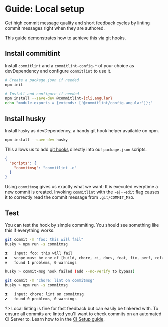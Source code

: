 # Guide: Local setup

Get high commit message quality and short feedback cycles by linting commit messages right when they are authored. 

This guide demonstrates how to achieve this via git hooks.

## Install commitlint

Install `commitlint` and a `commitlint-config-*` of your choice as devDependency and 
configure `commitlint` to use it.

```bash
# Create a package.json if needed
npm init

# Install and configure if needed
npm install --save-dev @commitlint-{cli,angular}
echo "module.exports = {extends: ['@commitlint/config-angular']};"
```

## Install husky

Install `husky` as devDependency, a handy git hook helper available on npm.

```bash
npm install --save-dev husky
```

This allows us to add [git hooks](https://github.com/typicode/husky/blob/master/HOOKS.md#hooks) directly into our `package.json` scripts. 

```json
{
  "scripts": {
    "commitmsg": "commitlint -e"
  }
}
```

Using `commitmsg` gives us exactly what we want: It is executed everytime a new commit is created. Invoking `commitlint` with the `-e|--edit` flag causes it to correctly read the commit message from `.git/COMMIT_MSG`.

## Test

You can test the hook by simple commiting. You should see something like this if everything works.

```bash
git commit -m "foo: this will fail"
husky > npm run -s commitmsg

⧗   input: foo: this will fail
✖   scope must be one of [build, chore, ci, docs, feat, fix, perf, refactor, revert, style, test] [type-enum]
✖   found 1 problems, 0 warnings

husky > commit-msg hook failed (add --no-verify to bypass)

git commit -m "chore: lint on commitmsg"
husky > npm run -s commitmsg

⧗   input: chore: lint on commitmsg
✔   found 0 problems, 0 warnings
```

?> Local linting is fine for fast feedback but can easily be tinkered with. To ensure all commits are linted you'll want to check commits on an automated CI Server to. Learn how to in the [CI Setup guide](guides-ci-setup.md).
